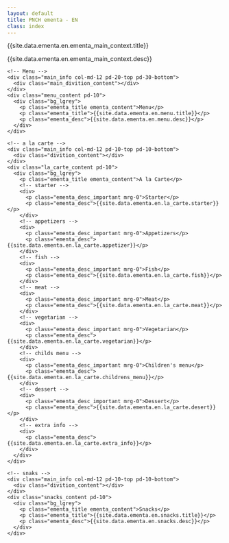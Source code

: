 ```yaml
---
layout: default
title: PNCH ementa - EN
class: index
---
```


<body>
  <!-- Main content -->
  <div class="pd-30">
    <div class="main_info col-md-12 bg_lgrey">
      <div class="text-center">
        <p class="ementa_title">{{site.data.ementa.en.ementa_main_context.title}}</p>
      </div>
      <div>
        <p class="ementa_desc">{{site.data.ementa.en.ementa_main_context.desc}}</p>
      </div>
    </div>
  
    <!-- Menu -->
    <div class="main_info col-md-12 pd-20-top pd-30-bottom">
      <div class="main_divition_content"></div>
    </div>
    <div class="menu_content pd-10">
      <div class="bg_lgrey">
        <p class="ementa_title ementa_content">Menu</p>
        <p class="ementa_title">{{site.data.ementa.en.menu.title}}</p>
        <p class="ementa_desc">{{site.data.ementa.en.menu.desc}}</p>
      </div>
    </div>
  
    <!-- a la carte -->
    <div class="main_info col-md-12 pd-10-top pd-10-bottom">
      <div class="divition_content"></div>
    </div>
    <div class="la_carte_content pd-10">
      <div class="bg_lgrey">
        <p class="ementa_title ementa_content">A la Carte</p>
        <!-- starter -->
        <div>
          <p class="ementa_desc_important mrg-0">Starter</p>
          <p class="ementa_desc">{{site.data.ementa.en.la_carte.starter}}</p>
        </div>
        <!-- appetizers -->
        <div>
          <p class="ementa_desc_important mrg-0">Appetizers</p>
          <p class="ementa_desc">{{site.data.ementa.en.la_carte.appetizer}}</p>
        </div>
        <!-- fish -->
        <div>
          <p class="ementa_desc_important mrg-0">Fish</p>
          <p class="ementa_desc">{{site.data.ementa.en.la_carte.fish}}</p>
        </div>
        <!-- meat -->
        <div>
          <p class="ementa_desc_important mrg-0">Meat</p>
          <p class="ementa_desc">{{site.data.ementa.en.la_carte.meat}}</p>
        </div>
        <!-- vegetarian -->
        <div>
          <p class="ementa_desc_important mrg-0">Vegetarian</p>
          <p class="ementa_desc">{{site.data.ementa.en.la_carte.vegetarian}}</p>
        </div>
        <!-- childs menu -->
        <div>
          <p class="ementa_desc_important mrg-0">Children's menu</p>
          <p class="ementa_desc">{{site.data.ementa.en.la_carte.childrens_menu}}</p>
        </div>
        <!-- dessert -->
        <div>
          <p class="ementa_desc_important mrg-0">Dessert</p>
          <p class="ementa_desc">{{site.data.ementa.en.la_carte.desert}}</p>
        </div>
        <!-- extra info -->
        <div>
          <p class="ementa_desc">{{site.data.ementa.en.la_carte.extra_info}}</p>
        </div>
      </div>
    </div>
  
    <!-- snaks -->
    <div class="main_info col-md-12 pd-10-top pd-10-bottom">
      <div class="divition_content"></div>
    </div>  
    <div class="snacks_content pd-10">
      <div class="bg_lgrey">
        <p class="ementa_title ementa_content">Snacks</p>
        <p class="ementa_title">{{site.data.ementa.en.snacks.title}}</p>
        <p class="ementa_desc">{{site.data.ementa.en.snacks.desc}}</p>
      </div>
    </div>
  </div>


  <script>
    if (window.netlifyIdentity) {
      window.netlifyIdentity.on("init", user => {
        if (!user) {
          window.netlifyIdentity.on("login", () => {
            document.location.href = "/admin/";
          });
        }
      });
    }
  </script>
</body>
